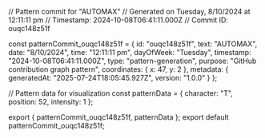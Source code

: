 // Pattern commit for "AUTOMAX"
// Generated on Tuesday, 8/10/2024 at 12:11:11 pm
// Timestamp: 2024-10-08T06:41:11.000Z
// Commit ID: ouqc148z51f

const patternCommit_ouqc148z51f = {
  id: "ouqc148z51f",
  text: "AUTOMAX",
  date: "8/10/2024",
  time: "12:11:11 pm",
  dayOfWeek: "Tuesday",
  timestamp: "2024-10-08T06:41:11.000Z",
  type: "pattern-generation",
  purpose: "GitHub contribution graph pattern",
  coordinates: {
    x: 47,
    y: 2
  },
  metadata: {
    generatedAt: "2025-07-24T18:05:45.927Z",
    version: "1.0.0"
  }
};

// Pattern data for visualization
const patternData = {
  character: "T",
  position: 52,
  intensity: 1
};

export { patternCommit_ouqc148z51f, patternData };
export default patternCommit_ouqc148z51f;
